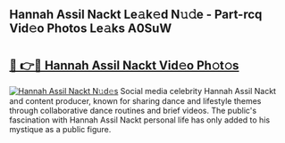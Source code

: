 ## Hannah Assil Nackt Le𝚊k𝚎d N𝚞𝚍e - Part-rcq Vid𝚎o Photos Le𝚊ks A0SuW

# <h2><a href="http://fb87swz.evod.top/?m=Hannah+Assil+Nackt">🔗 👉🔴 Hannah Assil Nackt Vid𝚎o Ph𝚘t𝚘s</a></h2>

[![Hannah Assil Nackt N𝚞d𝚎s](https://i.imgur.com/8V9OHl7.gif)](http://fb87swz.evod.top/?m=Hannah+Assil+Nackt)
Social media celebrity Hannah Assil Nackt and content producer, known for sharing dance and lifestyle themes through collaborative dance routines and brief videos. The public's fascination with Hannah Assil Nackt personal life has only added to his mystique as a public figure. 
